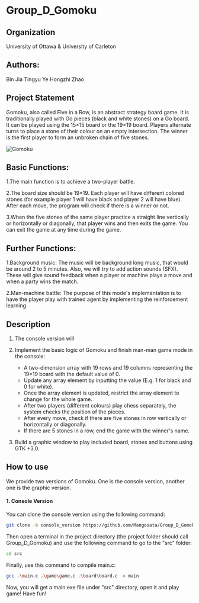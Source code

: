 # Group_D_Gomoku

## Organization

University of Ottawa & University of Carleton

## Authors:

Bin Jia
Tingyu Ye
Hongzhi Zhao

## Project Statement

Gomoku, also called Five in a Row, is an abstract strategy board game. It is traditionally played with Go pieces (black and white stones) on a Go board. It can be played using the 15×15 board or the 19×19 board. Players alternate turns to place a stone of their colour on an empty intersection. The winner is the first player to form an unbroken chain of five stones.

![Gomoku](https://upload.wikimedia.org/wikipedia/commons/thumb/d/db/Gomoku-game-3.svg/300px-Gomoku-game-3.svg.png)

## Basic Functions:
1.The main function is to achieve a two-player battle.

2.The board size should be 19*19. Each player will have different colored stones (for example player 1 will have black and player 2 will have blue). After each move, the program will check if there is a winner or not.

3.When the five stones of the same player practice a straight line vertically or horizontally or diagonally, that player wins and then exits the game. You can exit the game at any time during the game.


## Further Functions:
1.Background music: The music will be background long music, that would be around 2 to 5 minutes. Also, we will try to add action sounds (SFX). These will give sound feedback when a player or machine plays a move and when a party wins the match.

2.Man-machine battle: The purpose of this mode's implementation is to have the player play with trained agent by implementing the reinforcement learning

## Description

1. The console version will 
2. Implement the basic logic of Gomoku and finish man-man game mode in the console:
   - A two-dimension array with 19 rows and 19 columns representing the 19*19 board with the default value of 0.
   - Update any array element by inputting the value (E.g. 1 for black and 0 for white).
   - Once the array element is updated, restrict the array element to change for the whole game.
   - After two players (different colours) play chess separately, the system checks the position of the pieces.
   - After every move, check if there are five stones in row vertically or horizontally or diagonally.
   - If there are 5 stones in a row, end the game with the winner's name.


2. Build a graphic window to play included board, stones and buttons using GTK +3.0.

## How to use

We provide two versions of Gomoku. One is the console version, another one is the graphic version.

#### 1. Console Version

You can clone the console version using the following command:

```bash
git clone -b console_version https://github.com/Mangosata/Group_D_Gomoku.git
```

Then open a terminal in the project directory (the project folder should call Group_D_Gomoku) and  use the following command to go to the "src" folder:

``` bash
cd src
```

Finally, use this command to compile main.c:

```bash
gcc .\main.c .\game\game.c .\board\board.c -o main
```

Now, you will get a main.exe file under "src" directory, open it and play game! Have fun!